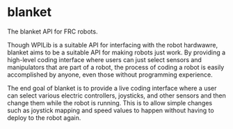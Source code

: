 # blanket
The blanket API for FRC robots.

Though WPILib is a suitable API for interfacing with the robot hardwawre, blanket aims to be a suitable API for making robots just work. By providing a high-level coding interface where users can just select sensors and manipulators that are part of a robot, the process of coding a robot is easily accomplished by anyone, even those without programming experience.

The end goal of blanket is to provide a live coding interface where a user can select various electric controllers, joysticks, and other sensors and then change them while the robot is running. This is to allow simple changes such as joystick mapping and speed values to happen without having to deploy to the robot again.
